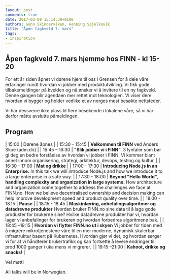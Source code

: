 ```yaml
---
layout: post
comments: true
date: 2017-02-09 15:14:30+0100
authors: Gunn Skinderviken, Henning Spjelkavik
title: "Åpen fagkveld 7. mars"
tags:
- inspiration
---
```


## Åpen fagkveld 7. mars hjemme hos FINN - kl 15-20

For ett år siden åpnet vi dørene hjem til oss i Grensen for å dele våre erfaringer rundt hvordan vi jobber med produktutvikling. Vi fikk gode tilbakemeldinger på kvelden og nå ønsker vi å invitere til en ny fagkveld. Denne gangen blir agendaen mer rettet mot teknologien. Vi viser dere hvordan vi bygger og holder vedlike et av norges mest besøkte nettsteder.

Vi har dessverre ikke plass til flere besøkende i lokalene våre, så vi har derfor måtte avslutte påmeldingen.

## Program

| 15:00 	    | Dørene åpnes | 
| 15:30 – 15:45 | **Velkommen til FINN** ved Anders Skoe (adm.dir) |
| 15:45 – 16:30 | **"Slik jobber vi i FINN".** 3 lyntaler som bør gi deg en bedre forståelse av hvordan vi jobber i FINN. Vi kommer blant annet innom organisering, strategi, arkitektur, devops, testing og kultur. |
| 16:30 - 17:00 | **Mat og drikke** |
| 17:00 - 17:30 | **Introducing Node.js in an Enterprise.** In this talk we will introduce Node.js and how we introduce it to a large enterprise in a safe way. |
| 17:30 - 18:00	| **Beyond "Hello World", handling complexity and organization in large systems.** How architecture and organization come together to address the challenges we face at FINN.no. How we believe decentralised ownership and decision making can help improve development speed and product quality over time. |
| 18.00 - 18.15	| **Pause** |
| 18:15 - 18.45	| **Maskinlæring, anbefalingsalgoritmer og datadrevne produkter** Hvordan bruker FINN.no sine data til å lage gode produkter for brukerne sine? Hvilke datadrevne produkter har vi, hvordan lager vi anbefalinger for brukeren og hvordan forbedres algoritmene bak. |
| 18:45 –19:15	| **Hvordan vi flytter FINN.no ut i skyen** Vi jobber for tiden med å migrere mikrotjenestene våre til en mer moderne, dynamisk skalerbar infrastruktur basert på Kubernetes. Hvordan gjør vi det, og hvordan sørger vi for at vi håndterer brukertrafikk og kan fortsette å levere endringer til prod 1000 ganger i uka mens vi migrerer. |
| 19:15 –21:00	| **Kahoot, drikke og snacks!** |


Vel møtt!



All talks will be in Norwegian.
